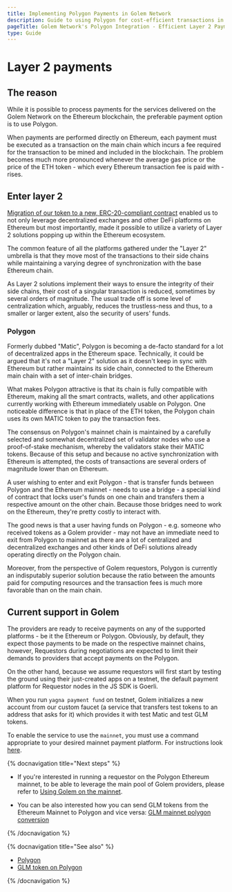 ```yaml
---
title: Implementing Polygon Payments in Golem Network 
description: Guide to using Polygon for cost-efficient transactions in the Golem Network, bypassing Ethereum mainnet fees. 
pageTitle: Golem Network's Polygon Integration - Efficient Layer 2 Payments Guide
type: Guide
---
```


# Layer 2 payments

## The reason

While it is possible to process payments for the services delivered on the Golem Network on the Ethereum blockchain, the preferable payment option is to use Polygon.

When payments are performed directly on Ethereum, each payment must be executed as a transaction on the main chain which incurs a fee required for the transaction to be mined and included in the blockchain. The problem becomes much more pronounced whenever the average gas price or the price of the ETH token - which every Ethereum transaction fee is paid with - rises.

## Enter layer 2

[Migration of our token to a new, ERC-20-compliant contract](https://glm.golem.network/) enabled us to not only leverage decentralized exchanges and other DeFi platforms on Ethereum but most importantly, made it possible to utilize a variety of Layer 2 solutions popping up within the Ethereum ecosystem.

The common feature of all the platforms gathered under the "Layer 2" umbrella is that they move most of the transactions to their side chains while maintaining a varying degree of synchronization with the base Ethereum chain. 

As Layer 2 solutions implement their ways to ensure the integrity of their side chains, their cost of a singular transaction is reduced, sometimes by several orders of magnitude. The usual trade off is some level of centralization which, arguably, reduces the trustless-ness and thus, to a smaller or larger extent, also the security of users' funds.

### Polygon

Formerly dubbed "Matic", Polygon is becoming a de-facto standard for a lot of decentralized apps in the Ethereum space. Technically, it could be argued that it's not a "Layer 2" solution as it doesn't keep in sync with Ethereum but rather maintains its side chain, connected to the Ethereum main chain with a set of inter-chain bridges.

What makes Polygon attractive is that its chain is fully compatible with Ethereum, making all the smart contracts, wallets, and other applications currently working with Ethereum immediately usable on Polygon. One noticeable difference is that in place of the ETH token, the Polygon chain uses its own MATIC token to pay the transaction fees.

The consensus on Polygon's mainnet chain is maintained by a carefully selected and somewhat decentralized set of validator nodes who use a proof-of-stake mechanism, whereby the validators stake their MATIC tokens. Because of this setup and because no active synchronization with Ethereum is attempted, the costs of transactions are several orders of magnitude lower than on Ethereum.

A user wishing to enter and exit Polygon - that is transfer funds between Polygon and the Ethereum mainnet - needs to use a bridge - a special kind of contract that locks user's funds on one chain and transfers them a respective amount on the other chain. Because those bridges need to work on the Ethereum, they're pretty costly to interact with. 

The good news is that a user having funds on Polygon - e.g. someone who received tokens as a Golem provider - may not have an immediate need to exit from Polygon to mainnet as there are a lot of centralized and decentralized exchanges and other kinds of DeFi solutions already operating directly _on_ the Polygon chain.

Moreover, from the perspective of Golem requestors, Polygon is currently an indisputably superior solution because the ratio between the amounts paid for computing resources and the transaction fees is much more favorable than on the main chain. 

## Current support in Golem

The providers are ready to receive payments on any of the supported platforms - be it the Ethereum or Polygon. Obviously, by default, they expect those payments to be made on the respective mainnet chains, however, Requestors during negotiations are expected to limit their demands to providers that accept payments on the Polygon.

On the other hand, because we assume requestors will first start by testing the ground using their just-created apps on a testnet, the default payment platform for Requestor nodes in the JS SDK is Goerli.

When you run `yagna payment fund` on testnet, Golem initializes a new account from our custom faucet (a service that transfers test tokens to an address that asks for it) which provides it with test Matic and test GLM tokens.

To enable the service to use the `mainnet`, you must use a command appropriate to your desired mainnet payment platform. For instructions look [here](/docs/creators/javascript/examples/tools/managing-golem-wallet#enable-the-mainnet-account).


{% docnavigation title="Next steps" %}

- If you're interested in running a requestor on the Polygon Ethereum mainnet, to be able to leverage the main pool of Golem providers, please refer to [Using Golem on the mainnet](/docs/creators/javascript/guides/switching-to-mainnet).

- You can be also interested how you can send GLM tokens from the Ethereum Mainnet to Polygon and vice versa: [GLM  mainnet polygon conversion](/docs/golem/payments/golem-token-conversion)

{% /docnavigation %}

{% docnavigation title="See also" %}

- [Polygon](https://polygon.technology/)
- [GLM token on Polygon](https://polygonscan.com/token/0x0b220b82f3ea3b7f6d9a1d8ab58930c064a2b5bf)

{% /docnavigation %}


